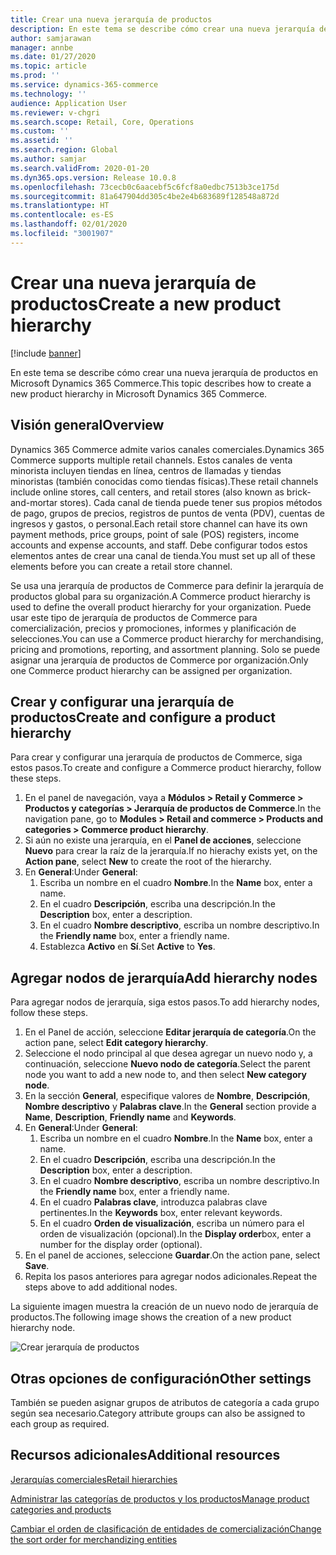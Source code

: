 ```yaml
---
title: Crear una nueva jerarquía de productos
description: En este tema se describe cómo crear una nueva jerarquía de productos en Microsoft Dynamics 365 Commerce.
author: samjarawan
manager: annbe
ms.date: 01/27/2020
ms.topic: article
ms.prod: ''
ms.service: dynamics-365-commerce
ms.technology: ''
audience: Application User
ms.reviewer: v-chgri
ms.search.scope: Retail, Core, Operations
ms.custom: ''
ms.assetid: ''
ms.search.region: Global
ms.author: samjar
ms.search.validFrom: 2020-01-20
ms.dyn365.ops.version: Release 10.0.8
ms.openlocfilehash: 73cecb0c6aacebf5c6fcf8a0edbc7513b3ce175d
ms.sourcegitcommit: 81a647904dd305c4be2e4b683689f128548a872d
ms.translationtype: HT
ms.contentlocale: es-ES
ms.lasthandoff: 02/01/2020
ms.locfileid: "3001907"
---
```

# <a name="create-a-new-product-hierarchy"></a><span data-ttu-id="0b56b-103">Crear una nueva jerarquía de productos</span><span class="sxs-lookup"><span data-stu-id="0b56b-103">Create a new product hierarchy</span></span>


[!include [banner](includes/banner.md)]

<span data-ttu-id="0b56b-104">En este tema se describe cómo crear una nueva jerarquía de productos en Microsoft Dynamics 365 Commerce.</span><span class="sxs-lookup"><span data-stu-id="0b56b-104">This topic describes how to create a new product hierarchy in Microsoft Dynamics 365 Commerce.</span></span>

## <a name="overview"></a><span data-ttu-id="0b56b-105">Visión general</span><span class="sxs-lookup"><span data-stu-id="0b56b-105">Overview</span></span>

<span data-ttu-id="0b56b-106">Dynamics 365 Commerce admite varios canales comerciales.</span><span class="sxs-lookup"><span data-stu-id="0b56b-106">Dynamics 365 Commerce supports multiple retail channels.</span></span> <span data-ttu-id="0b56b-107">Estos canales de venta minorista incluyen tiendas en línea, centros de llamadas y tiendas minoristas (también conocidas como tiendas físicas).</span><span class="sxs-lookup"><span data-stu-id="0b56b-107">These retail channels include online stores, call centers, and retail stores (also known as brick-and-mortar stores).</span></span> <span data-ttu-id="0b56b-108">Cada canal de tienda puede tener sus propios métodos de pago, grupos de precios, registros de puntos de venta (PDV), cuentas de ingresos y gastos, o personal.</span><span class="sxs-lookup"><span data-stu-id="0b56b-108">Each retail store channel can have its own payment methods, price groups, point of sale (POS) registers, income accounts and expense accounts, and staff.</span></span> <span data-ttu-id="0b56b-109">Debe configurar todos estos elementos antes de crear una canal de tienda.</span><span class="sxs-lookup"><span data-stu-id="0b56b-109">You must set up all of these elements before you can create a retail store channel.</span></span> 

<span data-ttu-id="0b56b-110">Se usa una jerarquía de productos de Commerce para definir la jerarquía de productos global para su organización.</span><span class="sxs-lookup"><span data-stu-id="0b56b-110">A Commerce product hierarchy is used to define the overall product hierarchy for your organization.</span></span> <span data-ttu-id="0b56b-111">Puede usar este tipo de jerarquía de productos de Commerce para comercialización, precios y promociones, informes y planificación de selecciones.</span><span class="sxs-lookup"><span data-stu-id="0b56b-111">You can use a Commerce product hierarchy for merchandising, pricing and promotions, reporting, and assortment planning.</span></span> <span data-ttu-id="0b56b-112">Solo se puede asignar una jerarquía de productos de Commerce por organización.</span><span class="sxs-lookup"><span data-stu-id="0b56b-112">Only one Commerce product hierarchy can be assigned per organization.</span></span>

## <a name="create-and-configure-a-product-hierarchy"></a><span data-ttu-id="0b56b-113">Crear y configurar una jerarquía de productos</span><span class="sxs-lookup"><span data-stu-id="0b56b-113">Create and configure a product hierarchy</span></span>

<span data-ttu-id="0b56b-114">Para crear y configurar una jerarquía de productos de Commerce, siga estos pasos.</span><span class="sxs-lookup"><span data-stu-id="0b56b-114">To create and configure a Commerce product hierarchy, follow these steps.</span></span>

1. <span data-ttu-id="0b56b-115">En el panel de navegación, vaya a **Módulos \> Retail y Commerce \> Productos y categorías \> Jerarquía de productos de Commerce**.</span><span class="sxs-lookup"><span data-stu-id="0b56b-115">In the navigation pane, go to **Modules \> Retail and commerce \> Products and categories \> Commerce product hierarchy**.</span></span>
1. <span data-ttu-id="0b56b-116">Si aún no existe una jerarquía, en el **Panel de acciones**, seleccione **Nuevo** para crear la raíz de la jerarquía.</span><span class="sxs-lookup"><span data-stu-id="0b56b-116">If no hierachy exists yet, on the **Action pane**, select **New** to create the root of the hierarchy.</span></span>
1. <span data-ttu-id="0b56b-117">En **General**:</span><span class="sxs-lookup"><span data-stu-id="0b56b-117">Under **General**:</span></span>
    1. <span data-ttu-id="0b56b-118">Escriba un nombre en el cuadro **Nombre**.</span><span class="sxs-lookup"><span data-stu-id="0b56b-118">In the **Name** box, enter a name.</span></span>
    1. <span data-ttu-id="0b56b-119">En el cuadro **Descripción**, escriba una descripción.</span><span class="sxs-lookup"><span data-stu-id="0b56b-119">In the **Description** box, enter a description.</span></span>
    1. <span data-ttu-id="0b56b-120">En el cuadro **Nombre descriptivo**, escriba un nombre descriptivo.</span><span class="sxs-lookup"><span data-stu-id="0b56b-120">In the **Friendly name** box, enter a friendly name.</span></span>
    1. <span data-ttu-id="0b56b-121">Establezca **Activo** en **Sí**.</span><span class="sxs-lookup"><span data-stu-id="0b56b-121">Set **Active** to **Yes**.</span></span>

## <a name="add-hierarchy-nodes"></a><span data-ttu-id="0b56b-122">Agregar nodos de jerarquía</span><span class="sxs-lookup"><span data-stu-id="0b56b-122">Add hierarchy nodes</span></span>

<span data-ttu-id="0b56b-123">Para agregar nodos de jerarquía, siga estos pasos.</span><span class="sxs-lookup"><span data-stu-id="0b56b-123">To add hierarchy nodes, follow these steps.</span></span>

1. <span data-ttu-id="0b56b-124">En el Panel de acción, seleccione **Editar jerarquía de categoría**.</span><span class="sxs-lookup"><span data-stu-id="0b56b-124">On the action pane, select **Edit category hierarchy**.</span></span>
1. <span data-ttu-id="0b56b-125">Seleccione el nodo principal al que desea agregar un nuevo nodo y, a continuación, seleccione **Nuevo nodo de categoría**.</span><span class="sxs-lookup"><span data-stu-id="0b56b-125">Select the parent node you want to add a new node to, and then select **New category node**.</span></span>
1. <span data-ttu-id="0b56b-126">En la sección **General**, especifique valores de **Nombre**, **Descripción**, **Nombre descriptivo** y **Palabras clave**.</span><span class="sxs-lookup"><span data-stu-id="0b56b-126">In the **General** section provide a **Name**, **Description**, **Friendly name** and **Keywords**.</span></span>
1. <span data-ttu-id="0b56b-127">En **General**:</span><span class="sxs-lookup"><span data-stu-id="0b56b-127">Under **General**:</span></span>
    1. <span data-ttu-id="0b56b-128">Escriba un nombre en el cuadro **Nombre**.</span><span class="sxs-lookup"><span data-stu-id="0b56b-128">In the **Name** box, enter a name.</span></span>
    1. <span data-ttu-id="0b56b-129">En el cuadro **Descripción**, escriba una descripción.</span><span class="sxs-lookup"><span data-stu-id="0b56b-129">In the **Description** box, enter a description.</span></span>
    1. <span data-ttu-id="0b56b-130">En el cuadro **Nombre descriptivo**, escriba un nombre descriptivo.</span><span class="sxs-lookup"><span data-stu-id="0b56b-130">In the **Friendly name** box, enter a friendly name.</span></span>
    1. <span data-ttu-id="0b56b-131">En el cuadro **Palabras clave**, introduzca palabras clave pertinentes.</span><span class="sxs-lookup"><span data-stu-id="0b56b-131">In the **Keywords** box, enter relevant keywords.</span></span>
    1. <span data-ttu-id="0b56b-132">En el cuadro **Orden de visualización**, escriba un número para el orden de visualización (opcional).</span><span class="sxs-lookup"><span data-stu-id="0b56b-132">In the **Display order**box, enter a number for the display order (optional).</span></span>
1. <span data-ttu-id="0b56b-133">En el panel de acciones, seleccione **Guardar**.</span><span class="sxs-lookup"><span data-stu-id="0b56b-133">On the action pane, select **Save**.</span></span>
1. <span data-ttu-id="0b56b-134">Repita los pasos anteriores para agregar nodos adicionales.</span><span class="sxs-lookup"><span data-stu-id="0b56b-134">Repeat the steps above to add additional nodes.</span></span>

<span data-ttu-id="0b56b-135">La siguiente imagen muestra la creación de un nuevo nodo de jerarquía de productos.</span><span class="sxs-lookup"><span data-stu-id="0b56b-135">The following image shows the creation of a new product hierarchy node.</span></span>

![Crear jerarquía de productos](media/create-product-hierarchy.png)

## <a name="other-settings"></a><span data-ttu-id="0b56b-137">Otras opciones de configuración</span><span class="sxs-lookup"><span data-stu-id="0b56b-137">Other settings</span></span>

<span data-ttu-id="0b56b-138">También se pueden asignar grupos de atributos de categoría a cada grupo según sea necesario.</span><span class="sxs-lookup"><span data-stu-id="0b56b-138">Category attribute groups can also be assigned to each group as required.</span></span>  

## <a name="additional-resources"></a><span data-ttu-id="0b56b-139">Recursos adicionales</span><span class="sxs-lookup"><span data-stu-id="0b56b-139">Additional resources</span></span>

[<span data-ttu-id="0b56b-140">Jerarquías comerciales</span><span class="sxs-lookup"><span data-stu-id="0b56b-140">Retail hierarchies</span></span>](retail-hierarchies.md)

[<span data-ttu-id="0b56b-141">Administrar las categorías de productos y los productos</span><span class="sxs-lookup"><span data-stu-id="0b56b-141">Manage product categories and products </span></span>](category-management-product-creation.md)

[<span data-ttu-id="0b56b-142">Cambiar el orden de clasificación de entidades de comercialización</span><span class="sxs-lookup"><span data-stu-id="0b56b-142">Change the sort order for merchandizing entities</span></span>](custom-order-categories-nav-retail-prod-hierarchy.md)
